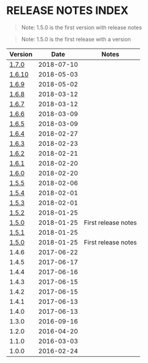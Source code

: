 # RELEASE NOTES INDEX

> Note: 1.5.0 is the first version with release notes

> Note: 1.5.0 is the first release with a version

| Version                           | Date       | Notes               |
|-----------------------------------|------------|---------------------|
| [1.7.0](RELEASE_NOTES_1.7.0.md) | 2018-07-10 |  |
| [1.6.10](RELEASE_NOTES_1.6.10.md) | 2018-05-03 |  |
| [1.6.9](RELEASE_NOTES_1.6.9.md) | 2018-05-02 |  |
| [1.6.8](RELEASE_NOTES_1.6.8.md) | 2018-03-12 |  |
| [1.6.7](RELEASE_NOTES_1.6.7.md) | 2018-03-12 |  |
| [1.6.6](RELEASE_NOTES_1.6.6.md) | 2018-03-09 |  |
| [1.6.5](RELEASE_NOTES_1.6.5.md) | 2018-03-09 |  |
| [1.6.4](RELEASE_NOTES_1.6.4.md) | 2018-02-27 |  |
| [1.6.3](RELEASE_NOTES_1.6.3.md) | 2018-02-23 |  |
| [1.6.2](RELEASE_NOTES_1.6.2.md) | 2018-02-21 |  |
| [1.6.1](RELEASE_NOTES_1.6.1.md) | 2018-02-20 |  |
| [1.6.0](RELEASE_NOTES_1.6.0.md) | 2018-02-20 |  |
| [1.5.5](RELEASE_NOTES_1.5.5.md) | 2018-02-06 |  |
| [1.5.4](RELEASE_NOTES_1.5.4.md) | 2018-02-01 |  |
| [1.5.3](RELEASE_NOTES_1.5.3.md) | 2018-02-01 |  |
| [1.5.2](RELEASE_NOTES_1.5.2.md) | 2018-01-25 |  |
| [1.5.0](RELEASE_NOTES_1.5.0.md) | 2018-01-25 | First release notes |
| [1.5.1](RELEASE_NOTES_1.5.1.md) | 2018-01-25 |  |
| [1.5.0](RELEASE_NOTES_1.5.0.md) | 2018-01-25 | First release notes |
| 1.4.6                             | 2017-06-22 |  |
| 1.4.5                             | 2017-06-17 |  |
| 1.4.4                             | 2017-06-16 |  |
| 1.4.3                             | 2017-06-15 |  |
| 1.4.2                             | 2017-06-15 |  |
| 1.4.1                             | 2017-06-13 |  |
| 1.4.0                             | 2017-06-13 |  |
| 1.3.0                             | 2016-09-16 |  |
| 1.2.0                             | 2016-04-20 |  |
| 1.1.0                             | 2016-03-03 |  |
| 1.0.0                             | 2016-02-24 |  |